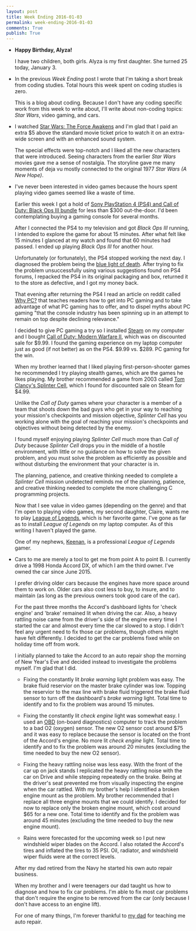 ```yaml
---
layout: post
title: Week Ending 2016-01-03  
permalink: week-ending-2016-01-03
comments: True
publish: True
---
```


* **Happy Birthday, Alyza!** 

    I have two children, both girls. Alyza is my first daughter. She turned 25 today, January 3.

* In the previous *Week Ending* post I wrote that I'm taking a short break from coding studies. Total hours this week spent on coding studies is zero. 

    This is a blog about coding. Because I don't have any coding specific work from this week to write about, I'll write about non-coding topics: *Star Wars*, video gaming, and cars.  

* I watched [Star Wars: The Force Awakens](http://www.imdb.com/title/tt2488496) and I'm glad that I paid an extra $5 above the standard movie ticket price to watch it on an extra-wide screen and with an enhanced sound system. 

    The special effects were top-notch and I liked all the new characters that were introduced. Seeing characters from the earlier *Star Wars* movies gave me a sense of nostalgia. The storyline gave me many moments of deja vu mostly connected to the original 1977 *Star Wars (A New Hope)*. 

* I've never been interested in video games because the hours spent playing video games seemed like a waste of time. 

    Earlier this week I got a hold of [Sony PlayStation 4 (PS4) and Call of Duty: Black Ops III bundle](http://www.amazon.com/gp/product/B018V3ISJ2/ref=as_li_qf_sp_asin_il_tl?ie=UTF8&camp=1789&creative=9325&creativeASIN=B018V3ISJ2&linkCode=as2&tag=6767151-20&linkId=WJ2KM62EINL6GV5M) for less than $300 out-the-door. I'd been contemplating buying a gaming console for several months. 

    After I connected the PS4 to my television and got *Black Ops III* running, I intended to explore the game for about 15 minutes. After what felt like 15 minutes I glanced at my watch and found that 60 minutes had passed. I ended up playing *Black Ops III* for another hour.

    Unfortunately (or fortunately), the PS4 stopped working the next day. I diagnosed the problem being the [blue light of death](http://www.ign.com/wikis/playstation-4/PS4_Blue_Light_Problem). After trying to fix the problem unsuccessfully using various suggestions found on PS4 forums, I repacked the PS4 in its original packaging and box, returned it to the store as defective, and I got my money back.

    That evening after returning the PS4 I read an article on reddit called [Why PC?](https://www.reddit.com/r/pcmasterrace/wiki/guide) that teaches readers how to get into PC gaming and to take advantage of what PC gaming has to offer, and to dispel myths about PC gaming "that the console industry has been spinning up in an attempt to remain on top despite declining relevance."

    I decided to give PC gaming a try so I installed [Steam](http://store.steampowered.com) on my computer and I bought [Call of Duty: Modern Warfare II](http://www.amazon.com/gp/product/B00269QLJ2/ref=as_li_qf_sp_asin_il_tl?ie=UTF8&camp=1789&creative=9325&creativeASIN=B00269QLJ2&linkCode=as2&tag=6767151-20&linkId=ENAMWOPBJ4YZR43E), which was on discounted sale for $9.99. I found the gaming experience on my laptop computer just as good (if not better) as on the PS4. $9.99 vs. $289. PC gaming for the win.

    When my brother learned that I liked playing first-person-shooter games he recommended I try playing stealth games, which are the games he likes playing. My brother recommended a game from 2003 called [Tom Clancy's Splinter Cell](http://www.amazon.com/gp/product/B00IBKFEES/ref=as_li_qf_sp_asin_il_tl?ie=UTF8&camp=1789&creative=9325&creativeASIN=B00IBKFEES&linkCode=as2&tag=6767151-20&linkId=X3UEWXH3G56LLDP6), which I found for discounted sale on Steam for $4.99.

    Unlike the *Call of Duty* games where your character is a member of a team that shoots down the bad guys who get in your way to reaching your mission's checkpoints and mission objective, *Splinter Cell* has you working alone with the goal of reaching your mission's checkpoints and objectives without being detected by the enemy. 

    I found myself enjoying playing *Splinter Cell* much more than *Call of Duty* because *Splinter Cell* drops you in the middle of a hostile environment, with little or no guidance on how to solve the given problem, and you must solve the problem as efficiently as possible and without disturbing the environment that your character is in.

    The planning, patience, and creative thinking needed to complete a *Splinter Cell* mission undetected reminds me of the planning, patience, and creative thinking needed to complete the more challenging C programming projects. 

    Now that I see value in video games (depending on the genre) and that I'm open to playing video games, my second daughter, Claire, wants me to play [League of Legends](http://na.leagueoflegends.com), which is her favorite game. I've gone as far as to install *League of Legends* on my laptop computer. As of this writing I haven't played the game.

    One of my nephews, [Keenan](http://lol.esportspedia.com/wiki/Rhux), is a professional *League of Legends* gamer.

* Cars to me are merely a tool to get me from point A to point B. I currently drive a 1998 Honda Accord DX, of which I am the third owner. I've owned the car since June 2015. 

    I prefer driving older cars because the engines have more space around them to work on. Older cars also cost less to buy, to insure, and to maintain (as long as the previous owners took good care of the car).

    For the past three months the Accord's dashboard lights for 'check engine' and 'brake' remained lit when driving the car. Also, a heavy rattling noise came from the driver's side of the engine every time I started the car and almost every time the car slowed to a stop. I didn't feel any urgent need to fix those car problems, though others might have felt differently. I decided to get the car problems fixed while on holiday time off from work.

    I initially planned to take the Accord to an auto repair shop the morning of New Year's Eve and decided instead to investigate the problems myself. I'm glad that I did.

    * Fixing the constantly lit *brake warning* light problem was easy. The brake fluid reservior on the master brake cylinder was low. Topping the reservior to the max line with brake fluid triggered the brake fluid sensor to turn off the dashboard's *brake warning* light. Total time to identify and to fix the problem was around 15 minutes. 

    * Fixing the constantly lit *check engine* light was somewhat easy. I used an [OBD](http://www.cnet.com/news/a-brief-intro-to-obd-ii-technology) (on-board diagnostics) computer to track the problem to a bad O2 (oxygen) sensor. The new O2 sensor cost around $75 and it was easy to replace because the sensor is located on the front of the Accord's engine. No more lit *check engine* light. Total time to identify and to fix the problem was around 20 minutes (excluding the time needed to buy the new O2 sensor).

    * Fixing the heavy rattling noise was less easy. With the front of the car up on jack stands I replicated the heavy rattling noise with the car on Drive and while stepping repeatedly on the brake. Being at the driver's seat prevented me from visually inspecting the engine when the car rattled. With my brother's help I identified a broken engine mount as the problem. My brother recommended that I replace all three engine mounts that we could identify. I decided for now to replace only the broken engine mount, which cost around $65 for a new one. Total time to identify and fix the problem was around 45 minutes (excluding the time needed to buy the new engine mount).

    * Rains were forecasted for the upcoming week so I put new windshield wiper blades on the Accord. I also rotated the Accord's tires and inflated the tires to 35 PSI. Oil, radiator, and windshield wiper fluids were at the correct levels.   

    After my dad retired from the Navy he started his own auto repair business. 

    When my brother and I were teenagers our dad taught us how to diagnose and how to fix car problems. I'm able to fix most car problems that don't require the engine to be removed from the car (only because I don't have access to an engine lift). 

    For one of many things, I'm forever thankful to [my dad](http://obits.dignitymemorial.com/dignity-memorial/obituary.aspx?n=Feliciano+%22Chano%22-Santos&lc=4619&pid=173189675&mid=6199203) for teaching me auto repair.
